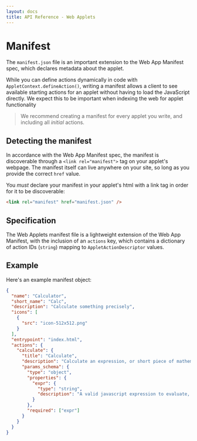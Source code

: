 ```yaml
---
layout: docs
title: API Reference - Web Applets
---
```


# Manifest

The `manifest.json` file is an important extension to the Web App Manifest spec, which declares metadata about the applet.

While you can define actions dynamically in code with `AppletContext.defineAction()`, writing a manifest allows a client to see available starting actions for an applet without having to load the JavaScript directly. We expect this to be important when indexing the web for applet functionality

> We recommend creating a manifest for every applet you write, and including all _initial_ actions.

## Detecting the manifest

In accordance with the Web App Manifest spec, the manifest is discoverable through a `<link rel="manifest">` tag on your applet's webpage. The manifest itself can live anywhere on your site, so long as you provide the correct `href` value.

You _must_ declare your manifest in your applet's html with a link tag in order for it to be discoverable:

```html
<link rel="manifest" href="manifest.json" />
```

## Specification

The Web Applets manifest file is a lightweight extension of the Web App Manifest, with the inclusion of an `actions` key, which contains a dictionary of action IDs (`string`) mapping to `AppletActionDescriptor` values.

## Example

Here's an example manifest object:

```json
{
  "name": "Calculator",
  "short_name": "Calc",
  "description": "Calculate something precisely",
  "icons": [
    {
      "src": "icon-512x512.png"
    }
  ],
  "entrypoint": "index.html",
  "actions": {
    "calculate": {
      "title": "Calculate",
      "description": "Calculate an expression, or short piece of mathematical code",
      "params_schema": {
        "type": "object",
        "properties": {
          "expr": {
            "type": "string",
            "description": "A valid javascript expression to evaluate, no other text but javascript."
          }
        },
        "required": ["expr"]
      }
    }
  }
}
```
